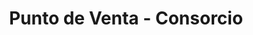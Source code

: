 ---
title: "Punto de Venta - Consorcio"
url: /la-linea-de-la-concepcion/punto-de-venta-consorcio/
shop: entradas
---